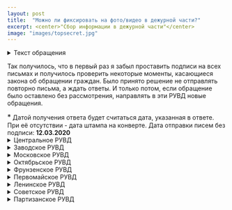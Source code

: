 ```yaml
---
layout: post
title:  "Можно ли фиксировать на фото/видео в дежурной части?"
excerpt: <center>"Сбор информации в дежурной части"</center>
image: "images/topsecret.jpg"
---
```

<details>
  <summary>Текст обращения</summary>
 <p> Я, гражданин Республики Беларусь, обращаюсь к Вам за разъяснением.</p>
<p>  В соответствии со <strong> статьей 34 Конституции Республики Беларусь, “Гражданам Республики Беларусь гарантируется право на получение, хранение и распространение полной, достоверной и своевременной информации о деятельности государственных органов, общественных объединений, о политической, экономической, культурной и международной жизни, состоянии окружающей среды.”</strong>.</p>
<p>  В соответствии со <strong>ст. 5 Закона № 263 – З «Об органах внутренних дел Республики Беларусь» от 17 июля 2007 года, “Деятельность органов внутренних дел является гласной, открытой для граждан и средств массовой информации в той мере, в какой это не противоречит требованиям законодательства Республики Беларусь о защите государственных секретов и иной охраняемой законом тайны.”</strong></p>
<p>	В связи с изложенным, прошу пояснить:</p>
<p>1. Возможно ли проведение аудиозаписи, фотосъемки и видеофиксации на территории дежурной части РУВД ... района.</p>
<p>2. Если указанное в п.1 не разрешено, прошу пояснить, на основании каких нормативных документов запрещается сбор информации указанными методами</p> 
  </details>
<p>Так получилось, что в первый раз я забыл проставить подписи на всех письмах и получилось проверить некоторые моменты, касающиеся закона об обращении граждан. Было принято решение не отправлять повторно письма, а ждать ответы. И только потом, если обращение было оставлено без рассмотрения, направлять в эти РУВД новые обращения.</p>
<big>*</big> Датой получения ответа будет считаться дата, указанная в ответе. При её отсутствии - дата штампа на конверте.
Дата отправки писем без подписи: <strong>12.03.2020</strong>

<details>
  <summary>Центральное РУВД</summary>
  Ответ был дан, несмотря на отсутствие личной подписи. Хотя со сроками конечно беда. В ответе обозначено <strong>23.04.2020</strong>, а штамп на конверте гласит про <strong>29.04.2017</strong> (письмо из прошлого?). В любом случае, с некоторым опозданием письмо.<br/>
  В целом ответ развернутый. В ответе ссылались на следующие документы:<br/>
  - Указ Президента Республики Беларусь "О некоторых вопросах в сфере государственных секретов" от 25.02.2011 №68;<br/>
  - Некие ведомственные правовые акты, регламентирующие режим секретности в ОВД и организацию пропускного режима на них;<br/>
  - Ссылка на то, что что указанные акты имеют гриф "Для служебного пользования" (далее ДСП);<br/>
  - Статья 18-1 Закона Республики Беларусь "Об информации, информатизации и защите информации" от 10.11.2008 №355-3, согласно которой, акты с грифом "ДСП" относятся к служебной информации, распространение которой ограничено.<br/>
  
 Ключевой момент, в вопросе "А можно ли?" кроется как раз в последнем пункте. В ответе прямым текстом говорится о невозможности разъяснения мне содержания правовых актов, которые запрещают мне проводить фотофиксацию на территории дежурной части.<br/>
 Одновременно с ответом на мои вопросы умудрились рассказать про досмотр посетителей, о том как это важно и полезно для их безопасности и секретности (При этом за все время что я туда приходил по своей воле - меня ни разу не досмотрели).<br/>
 
 <code> <h5>Итог: Снимать нельзя, но мы вам не расскажем почему. Есть за что зацепиться для дальнейшей коммуникации на эту тему. Любят поболтать (наверное). Во всяком случае про досмотры можно было и не рассказывать.</h5></code>
</details>

<details>
  <summary>Заводское РУВД</summary>
  Ответ был дан, несмотря на отсутствие личной подписи.<br/>
  Со сроками все в порядке, ответ был дан <strong>17.03.2020</strong> (кажется, это рекорд в этом блоке).<br/>
   В целом ответ развернутый. В ответе ссылались на следующие документы:<br/>
  - Закон Республики Беларусь от 8 Мая 2009 года №16-3 "О государственной охране";<br/>
  - Приказ МВД Республики Беларусь от 23.05.2019 №30дсп;<br/>
  - Инструкция по обеспечению охраны объектов УВД администрации Заводского района г. Минска и осуществлении пропускного режима на них.
 
 <code><h5>Если кратко - нельзя. На основании "ДСП" приказа, который на основании Закона "О государственной охране". О том что с текстом приказа №30дсп ознакомиться нельзя не указано.</h5></code>
 
</details>

<details>
  <summary>Московское РУВД</summary>
  На первое обращение, отправленное без подписи, <strong>19.03.2020</strong> был дан ответ, однако обращение по существу рассмотрено не было.<br/>
  При отказе рассмотрения ссылались на <strong>ст. 12 Закона Республики беларусь №300-3 от 18.07.2011 "Об обращениях граждан и юрижических лиц".</strong>, т.е. ссылались на отсутствие личной подписи.<br/>
  Исходя из этого в соответствии со ст.15 указанного Закона письменные обращения <strong>могут</strong> быть оставлены без рассмотрения по существу, если не соответствют требованиям, установленным пунктами 1-6 ст. 12 данного Закона.<br/>
  Т.е. могут, а не обязаны.
  <strong>01.04.2020</strong> было направлено повторное обращение. Ответ был дан <strong>10.04.2020</strong>. Со сроками тут все в порядке.<br/>
  Вот тут уже оторвались, т.к. ответ пришел аж на двух листах. За развернутость конечно десяточка.<br/>
  Ссылались на следующие документы:<br/>
  - Указ Президента Республики беларусь "О некоторых опросах в сфере государственных секретов" от 25.02.2014 №68;<br/>
  - Абзац 9 ст.25 Закона Республики Беларусь "Об органах внутренних дел Республики беларусь" от 17.07.2007 №263-З;<br/>
  - Статья 17 Закона Республики Беларусь "Об информации, информатизации и защите информации" от 10.11.2008 №355-3;<br/>
  Тут также ссылаются на то, что некоторые правовые акты имеют гриф "ДСП", и на основании этого прямым текстои написано, что разъяснить их содержание мне не представляется возможным.
  
<code><h5>Где-то это уже было, но снимать нельзя. А почему - не скажем. Есть за что зацепиться для дальнейшей коммуникации на эту тему.</h5></code>
</details>

<details>
  <summary>Октябрьское РУВД</summary>
  Тут интересно. А именно - на обращение без подписи были пропущены все возможные сроки. Ввиду этого не дождавшись ответа на первое письмо, 01.04.2020 я отправил второе. Как итог - два абсолютно идентичных друг другу ответа.<br/>
  Даты ответов: <strong>10.04.2020</strong> и <strong>14.04.2020</strong> соответственно. Т.е. нарушение по срокам как бы есть, но как бы и нет.<br/>
  На что ссылались:<br/>
  - Приказ МВД Республики Беларусь от 23.05.2019 №30дсп "Об организации охраны объектов органов внутренних дел и осуществления пропускного режима на них";<br/>
  - ст. 5 Закона №263-3 "об органах внутренних дел Республики Беларусь";<br/>
  - Законодательство республики беларусь о защите государственных секретов и иной охраняемой тайны.<br/>
  
  <code><h5>Никакого разнообразия в ответах. Сам ответ максимально сухой и краткий.</h5></code>
  
</details>

<details>
  <summary>Фрунзенское РУВД</summary>
  Конверты конечно космос (из крафтовой бумаги, правда склеены криво и помяты).<br/>
  Аналогично с Московским РУВД, на первое письмо вернулась отписка, что они могут не отвечать на мое обращение. Дата указана как <strong>23.03.2020</strong>, т.е. тут успели.<br/>
  Второе обращение было отправлено <strong>01.04.2020</strong>, а получено уже <strong>20.04.2020</strong>. Вроде как не укладываются чутка, но сделаем скидку на то, что я не знаю точной даты, когда было получено ими мое письмо. Так что предположим, что в сроки уложились.<br/>
  Ссылались на следующие документы:<br/>
  - Указ Президента Республики беларусь "О некоторых опросах в сфере государственных секретов" от 25.02.2014 №68;<br/>
  - Абзац 9 ст.25 Закона Республики Беларусь "Об органах внутренних дел Республики беларусь" от 17.07.2007 №263-З;<br/>
  - Статья 17 Закона Республики Беларусь "Об информации, информатизации и защите информации" от 10.11.2008 №355-3;<br/>
  Тут также ссылаются на то, что некоторые правовые акты имеют гриф "ДСП", и на основании этого прямым текстои написано, что разъяснить их содержание мне не представляется возможным.
  <code><h5>Кажется, Фрунзенское и Московское РУВД отвечали на мои вопросы совместно. Текст ответа очень похож на ответ из Московского РУВД.</h5></code>  
</details>

<details>
  <summary>Первомайское РУВД</summary>
  На первое обращение, отправленное без подписи, пришел ответ, однако обращение по существу рассмотрено не было. Но в сроки уложились: <strong>20.03.2020</strong><br/>
  При отказе рассмотрения ссылались на <strong>ст. 12 Закона Республики беларусь №300-3 от 18.07.2011 "Об обращениях граждан и юрижических лиц".</strong>, т.е. ссылались на отсутствие личной подписи.<br/>
  Исходя из этого в соответствии со ст.15 указанного Закона письменные обращения <strong>могут</strong> быть оставлены без рассмотрения по существу, если не соответствют требованиям, установленным пунктами 1-6 ст. 12 данного Закона.<br/>
  Т.е. могут, а не обязаны.  
</details>

<details>
  <summary>Ленинское РУВД</summary>
  Ответ был дан, несмотря на отсутствие личной подписи.<br/>
  Ссылались на следующие документы:<br/>
  - Приказ МВД Республики Беларусь от 23.05.2019 №30дсп "Об организации охраны объектов органов внутренних дел и осуществления пропускного режима на них";<br/>
  - ст. 5 Закона №263-3 "об органах внутренних дел Республики Беларусь";<br/>
  
  <code><h5>Ответ якобы по существу, но как и в случае с Октябрьским РУВД - максимально неинформативный и краткий.</h5></code>
  
</details>

<details>
  <summary>Советское РУВД</summary>
  Достаточно уникальный ответ, т.к. в нем не сослались ни на одну норму закона, согласно которой может быть запрещена фото и видеофиксация. При этом она запрещена. Пишут, что эти ведомственные правовые акты имеют ограничительный гриф "ДСП"
  По срокам тут немного иначе. Письмо было отправлено <strong>26.04.2020</strong>, ответ был дан <strong>15.05.2020</strong>. Как бы тоже косяк, но написано что получено обращение было <strong>30.04.2020</strong>. Так что пусть будет успели. Мало ли.
<code><h5>Ответ на троечку. Никаких отсылок к закону, никаких нормальных объясений. В общем ответ не очень.</h5></code>
</details>

<details>
  <summary>Партизанское РУВД</summary>
  Самые интересные ребята, т.к. видимо только они дочитали закон "Об обращениях граждан и юридических лиц" до конца.<br/>
  Они также дали отписку на тему отсутствия личной подписи, однако только они вместе с отпиской вернули отправленное мной обращение (даже с конвертом). А все почему? А потому что пункт 4 статьи 15 Закона Республики Беларусь от 18 июля 2011 №300-3 "Об обращениях граждан и юридических лиц" гласит: <strong>При оставлении письменного обращения без рассмотрения по существу, за исключением случаев, предусмотренных абзацем седьмым пункта 1 настоящей статьи, статьей 23, частью второй пункта 1 статьи 24 настоящего Закона, заявитель в течение пяти рабочих дней письменно уведомляется об оставлении обращения без рассмотрения по существу с указанием причин принятия такого решения и ему возвращаются оригиналы документов, приложенных к обращению.</strong><br/>
  Документ из моего обращения конечно такой себе, но приятно, что прочитали и вернули. По срокам все четко: ответ дан <strong>23.03.2020</strong>.<br/>
  Второе обращение было отправлено <strong>01.04.2020</strong>, а ответ был дан <strong>17.04.2020</strong>. Учитывая сроки доставки, тут явно четко уложились (Хотя можно и быстрее, конечно же)<br/>
  Сам ответ не ахти какой, но структуру выдержали и все понятно, что они пытаются объяснить. На что ссылаются:<br/>
  - Указ Президента Республики Беларусь "О некоторых вопросах в сфере государственных секретов" от 25.02.2011 №68;<br/>
  - Статья 17 Закона Республики Беларусь "Об информации, информатизации и защите информации" от 10.11.2008 №355-3;<br/>
  Из интересного - тут также прямым текстом написано, что полное содержание ведомственных нормативных правовых актов разъяснить мне невозможно, т.к. упомянутые акты имеют гриф "ДСП". Получается, частично содержание мне могут разъяснить?<br/>
  <code><h5>Ответ неплохой. Но снимать ничего нельзя. Есть за что зацепится для дальнейшей коммуникации. </h5><>
</details>
